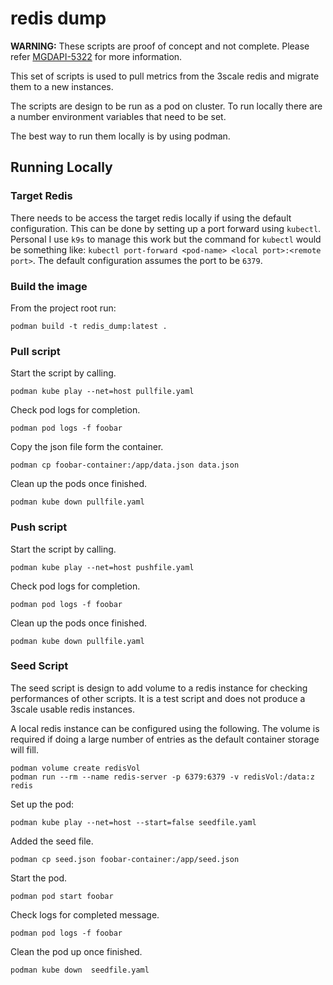 # redis dump

**WARNING:** These scripts are proof of concept and not complete.
Please refer [MGDAPI-5322](https://issues.redhat.com/browse/MGDAPI-5322) for more information.

This set of scripts is used to pull metrics from the 3scale redis and migrate them to a new instances.

The scripts are design to be run as a pod on cluster.
To run locally there are a number environment variables that need to be set. 

The best way to run them locally is by using podman.

## Running Locally

### Target Redis
There needs to be access the target redis locally if using the default configuration.
This can be done by setting up a port forward using `kubectl`.
Personal I use `k9s` to manage this work but the command for `kubectl` would be something like: `kubectl port-forward <pod-name> <local port>:<remote port>`.
The default configuration assumes the port to be `6379`.

### Build the image
From the project root run:

```shell
podman build -t redis_dump:latest .
```

### Pull script
Start the script by calling.
```shell
podman kube play --net=host pullfile.yaml
```

Check pod logs for completion.
```shell
podman pod logs -f foobar
```

Copy the json file form the container.
```shell
podman cp foobar-container:/app/data.json data.json
```

Clean up the pods once finished.
```shell
podman kube down pullfile.yaml
```

### Push script
Start the script by calling.
```shell
podman kube play --net=host pushfile.yaml
```

Check pod logs for completion.
```shell
podman pod logs -f foobar
```

Clean up the pods once finished.
```shell
podman kube down pullfile.yaml
```

### Seed Script
The seed script is design to add volume to a redis instance for checking performances of other scripts.
It is a test script and does not produce a 3scale usable redis instances. 

A local redis instance can be configured using the following.
The volume is required if doing a large number of entries as the default container storage will fill.
```shell
podman volume create redisVol
podman run --rm --name redis-server -p 6379:6379 -v redisVol:/data:z redis
```

Set up the pod:
```shell
podman kube play --net=host --start=false seedfile.yaml
```

Added the seed file.
```shell
podman cp seed.json foobar-container:/app/seed.json
```

Start the pod.
```shell
podman pod start foobar
```

Check logs for completed message.
```shell
podman pod logs -f foobar
```

Clean the pod up once finished.
```shell
podman kube down  seedfile.yaml
```
